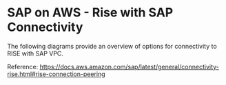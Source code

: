 # SAP on AWS - Rise with SAP Connectivity
The following diagrams provide an overview of options for connectivity to RISE with SAP VPC.

Reference: https://docs.aws.amazon.com/sap/latest/general/connectivity-rise.html#rise-connection-peering
